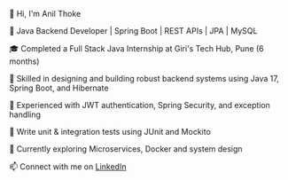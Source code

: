👋 Hi, I'm Anil Thoke

🔧 Java Backend Developer | Spring Boot | REST APIs | JPA | MySQL  

🎓 Completed a Full Stack Java Internship at Giri's Tech Hub, Pune (6 months)

🚀 Skilled in designing and building robust backend systems using Java 17, Spring Boot, and Hibernate  

🔐 Experienced with JWT authentication, Spring Security, and exception handling  

🧪 Write unit & integration tests using JUnit and Mockito  

🌱 Currently exploring Microservices, Docker and system design  

📫 Connect with me on [LinkedIn](https://www.linkedin.com/in/thoke-anil)
